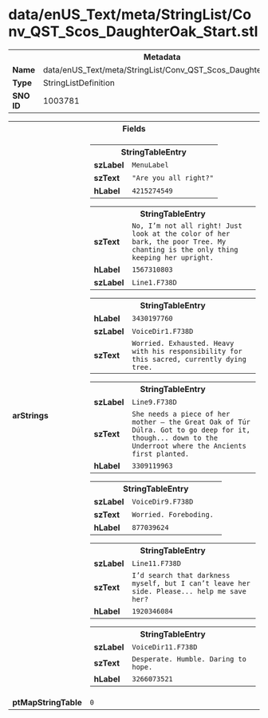 <h1>data/enUS_Text/meta/StringList/Conv_QST_Scos_DaughterOak_Start.stl</h1><table><tr><th colspan="100%">Metadata</th></tr><tr><td><b>Name</b></td><td>data/enUS_Text/meta/StringList/Conv_QST_Scos_DaughterOak_Start.stl</td></tr><tr><td><b>Type</b></td><td>StringListDefinition</td></tr><tr><td><b>SNO ID</b></td><td>1003781</td></tr></table>

<table><tr><th colspan="100%">Fields</th></tr><tr><td><b>arStrings</b></td><td><table><tr><th colspan="100%">StringTableEntry</th></tr><tr><td><b>szLabel</b></td><td><code>MenuLabel</code></td></tr><tr><td><b>szText</b></td><td><code>"Are you all right?"</code></td></tr><tr><td><b>hLabel</b></td><td><code>4215274549</code></td></tr></table>


<table><tr><th colspan="100%">StringTableEntry</th></tr><tr><td><b>szText</b></td><td><code>No, I’m not all right! Just look at the color of her bark, the poor Tree. My chanting is the only thing keeping her upright.</code></td></tr><tr><td><b>hLabel</b></td><td><code>1567310803</code></td></tr><tr><td><b>szLabel</b></td><td><code>Line1.F738D</code></td></tr></table>


<table><tr><th colspan="100%">StringTableEntry</th></tr><tr><td><b>hLabel</b></td><td><code>3430197760</code></td></tr><tr><td><b>szLabel</b></td><td><code>VoiceDir1.F738D</code></td></tr><tr><td><b>szText</b></td><td><code>Worried. Exhausted. Heavy with his responsibility for this sacred, currently dying tree.</code></td></tr></table>


<table><tr><th colspan="100%">StringTableEntry</th></tr><tr><td><b>szLabel</b></td><td><code>Line9.F738D</code></td></tr><tr><td><b>szText</b></td><td><code>She needs a piece of her mother – the Great Oak of Túr Dúlra. Got to go deep for it, though... down to the Underroot where the Ancients first planted.</code></td></tr><tr><td><b>hLabel</b></td><td><code>3309119963</code></td></tr></table>


<table><tr><th colspan="100%">StringTableEntry</th></tr><tr><td><b>szLabel</b></td><td><code>VoiceDir9.F738D</code></td></tr><tr><td><b>szText</b></td><td><code>Worried. Foreboding. </code></td></tr><tr><td><b>hLabel</b></td><td><code>877039624</code></td></tr></table>


<table><tr><th colspan="100%">StringTableEntry</th></tr><tr><td><b>szLabel</b></td><td><code>Line11.F738D</code></td></tr><tr><td><b>szText</b></td><td><code>I’d search that darkness myself, but I can’t leave her side. Please... help me save her?</code></td></tr><tr><td><b>hLabel</b></td><td><code>1920346084</code></td></tr></table>


<table><tr><th colspan="100%">StringTableEntry</th></tr><tr><td><b>szLabel</b></td><td><code>VoiceDir11.F738D</code></td></tr><tr><td><b>szText</b></td><td><code>Desperate. Humble. Daring to hope.</code></td></tr><tr><td><b>hLabel</b></td><td><code>3266073521</code></td></tr></table>


</td></tr><tr><td><b>ptMapStringTable</b></td><td><code>0</code></td></tr></table>

